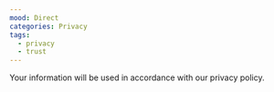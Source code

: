 ```yaml
---
mood: Direct
categories: Privacy
tags:
  - privacy
  - trust
---
```

Your information will be used in accordance with our privacy policy.